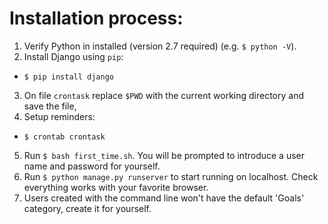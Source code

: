 # Installation process:

1. Verify Python in installed (version 2.7 required) (e.g. `$ python -V`).
2. Install Django using `pip`:
  - `$ pip install django`
3. On file `crontask` replace `$PWD` with the current working directory and save the file,
4. Setup reminders:
  - `$ crontab crontask`
5. Run `$ bash first_time.sh`. You will be prompted to introduce a user name and password for yourself.
6. Run `$ python manage.py runserver` to start running on localhost. Check everything works with your favorite browser.
7. Users created with the command line won't have the default 'Goals' category, create it for yourself.
